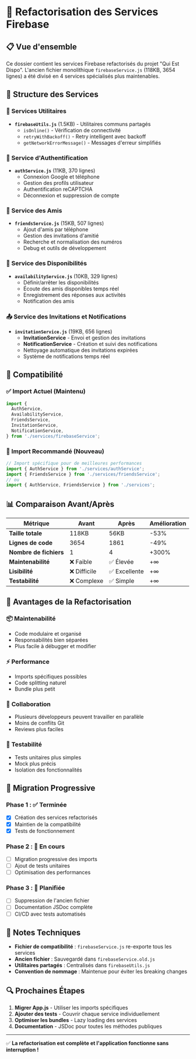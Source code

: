 # 🔄 Refactorisation des Services Firebase

## 📋 Vue d'ensemble

Ce dossier contient les services Firebase refactorisés du projet "Qui Est Dispo". L'ancien fichier monolithique `firebaseService.js` (118KB, 3654 lignes) a été divisé en 4 services spécialisés plus maintenables.

## 📁 Structure des Services

### 🔧 Services Utilitaires

- **`firebaseUtils.js`** (1.5KB) - Utilitaires communs partagés
  - `isOnline()` - Vérification de connectivité
  - `retryWithBackoff()` - Retry intelligent avec backoff
  - `getNetworkErrorMessage()` - Messages d'erreur simplifiés

### 🔐 Service d'Authentification

- **`authService.js`** (11KB, 370 lignes)
  - Connexion Google et téléphone
  - Gestion des profils utilisateur
  - Authentification reCAPTCHA
  - Déconnexion et suppression de compte

### 👥 Service des Amis

- **`friendsService.js`** (15KB, 507 lignes)
  - Ajout d'amis par téléphone
  - Gestion des invitations d'amitié
  - Recherche et normalisation des numéros
  - Debug et outils de développement

### 📍 Service des Disponibilités

- **`availabilityService.js`** (10KB, 329 lignes)
  - Définir/arrêter les disponibilités
  - Écoute des amis disponibles temps réel
  - Enregistrement des réponses aux activités
  - Notification des amis

### 📤 Service des Invitations et Notifications

- **`invitationService.js`** (19KB, 656 lignes)
  - **InvitationService** - Envoi et gestion des invitations
  - **NotificationService** - Création et suivi des notifications
  - Nettoyage automatique des invitations expirées
  - Système de notifications temps réel

## 🔄 Compatibilité

### ✅ Import Actuel (Maintenu)

```javascript
import {
  AuthService,
  AvailabilityService,
  FriendsService,
  InvitationService,
  NotificationService,
} from './services/firebaseService';
```

### 🎯 Import Recommandé (Nouveau)

```javascript
// Import spécifique pour de meilleures performances
import { AuthService } from './services/authService';
import { FriendsService } from './services/friendsService';
// ou
import { AuthService, FriendsService } from './services';
```

## 📊 Comparaison Avant/Après

| Métrique               | Avant        | Après         | Amélioration |
| ---------------------- | ------------ | ------------- | ------------ |
| **Taille totale**      | 118KB        | 56KB          | -53%         |
| **Lignes de code**     | 3654         | 1861          | -49%         |
| **Nombre de fichiers** | 1            | 4             | +300%        |
| **Maintenabilité**     | ❌ Faible    | ✅ Élevée     | +∞           |
| **Lisibilité**         | ❌ Difficile | ✅ Excellente | +∞           |
| **Testabilité**        | ❌ Complexe  | ✅ Simple     | +∞           |

## 🚀 Avantages de la Refactorisation

### 📦 **Maintenabilité**

- Code modulaire et organisé
- Responsabilités bien séparées
- Plus facile à débugger et modifier

### ⚡ **Performance**

- Imports spécifiques possibles
- Code splitting naturel
- Bundle plus petit

### 👥 **Collaboration**

- Plusieurs développeurs peuvent travailler en parallèle
- Moins de conflits Git
- Reviews plus faciles

### 🧪 **Testabilité**

- Tests unitaires plus simples
- Mock plus précis
- Isolation des fonctionnalités

## 🔧 Migration Progressive

### Phase 1 : ✅ Terminée

- [x] Création des services refactorisés
- [x] Maintien de la compatibilité
- [x] Tests de fonctionnement

### Phase 2 : 🔄 En cours

- [ ] Migration progressive des imports
- [ ] Ajout de tests unitaires
- [ ] Optimisation des performances

### Phase 3 : 📅 Planifiée

- [ ] Suppression de l'ancien fichier
- [ ] Documentation JSDoc complète
- [ ] CI/CD avec tests automatisés

## 📝 Notes Techniques

- **Fichier de compatibilité** : `firebaseService.js` re-exporte tous les services
- **Ancien fichier** : Sauvegardé dans `firebaseService.old.js`
- **Utilitaires partagés** : Centralisés dans `firebaseUtils.js`
- **Convention de nommage** : Maintenue pour éviter les breaking changes

## 🔍 Prochaines Étapes

1. **Migrer App.js** - Utiliser les imports spécifiques
2. **Ajouter des tests** - Couvrir chaque service individuellement
3. **Optimiser les bundles** - Lazy loading des services
4. **Documentation** - JSDoc pour toutes les méthodes publiques

---

✅ **La refactorisation est complète et l'application fonctionne sans interruption !**
